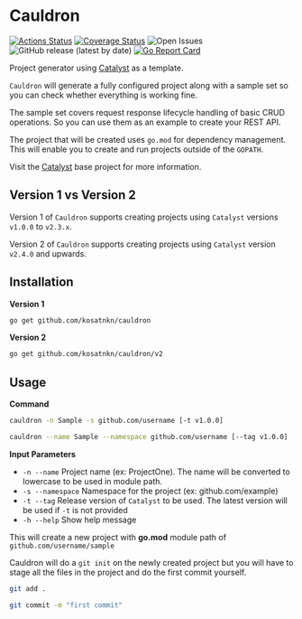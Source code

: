 # Cauldron

[![Actions Status](https://github.com/kosatnkn/cauldron/workflows/CI/badge.svg)](https://github.com/kosatnkn/cauldron/actions)
[![Coverage Status](https://coveralls.io/repos/github/kosatnkn/cauldron/badge.svg?branch=master)](https://coveralls.io/github/kosatnkn/cauldron?branch=master)
![Open Issues](https://img.shields.io/github/issues/kosatnkn/cauldron)
![GitHub release (latest by date)](https://img.shields.io/github/v/release/kosatnkn/cauldron)
[![Go Report Card](https://goreportcard.com/badge/github.com/kosatnkn/cauldron)](https://goreportcard.com/report/github.com/kosatnkn/cauldron)

Project generator using [Catalyst](https://github.com/kosatnkn/catalyst) as a template.

`Cauldron` will generate a fully configured project along with a sample set so you can check whether everything is working fine.

The sample set covers request response lifecycle handling of basic CRUD operations. So you can use them as an example to create your REST API.

The project that will be created uses `go.mod` for dependency management. This will enable you to create and run projects outside of the `GOPATH`.

Visit the [Catalyst](https://github.com/kosatnkn/catalyst) base project for more information.

## Version 1 vs Version 2
Version 1 of `Cauldron` supports creating projects using `Catalyst` versions `v1.0.0` to `v2.3.x`.

Version 2 of `Cauldron` supports creating projects using `Catalyst` version `v2.4.0` and upwards.

## Installation

**Version 1**
```bash
go get github.com/kosatnkn/cauldron
```

**Version 2**
```bash
go get github.com/kosatnkn/cauldron/v2
```

## Usage

**Command**
```bash
cauldron -n Sample -s github.com/username [-t v1.0.0]
```
```bash
cauldron --name Sample --namespace github.com/username [--tag v1.0.0]
```

**Input Parameters**
- `-n --name` Project name (ex: ProjectOne). The name will be converted to lowercase to be used in module path.
- `-s --namespace` Namespace for the project (ex: github.com/example)
- `-t --tag` Release version of `Catalyst` to be used. The latest version will be used if `-t` is not provided
- `-h --help` Show help message

This will create a new project with **go.mod** module path of `github.com/username/sample`

Cauldron will do a `git init` on the newly created project but you will have to stage all the files in the project and do the first commit yourself.
```bash
git add .

git commit -m "first commit"
```
